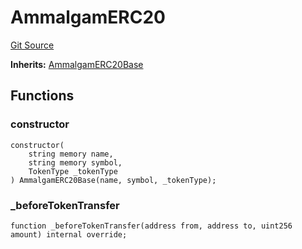 # AmmalgamERC20
[Git Source](https://github.com/Ammalgam-Protocol/core-v1/blob/8a7f458eaa44bd6bb81314db98899ee7d35f8c57/contracts/tokens/AmmalgamERC20.sol)

**Inherits:**
[AmmalgamERC20Base](/contracts/tokens/AmmalgamERC20Base.sol/abstract.AmmalgamERC20Base.md)


## Functions
### constructor


```solidity
constructor(
    string memory name,
    string memory symbol,
    TokenType _tokenType
) AmmalgamERC20Base(name, symbol, _tokenType);
```

### _beforeTokenTransfer


```solidity
function _beforeTokenTransfer(address from, address to, uint256 amount) internal override;
```

